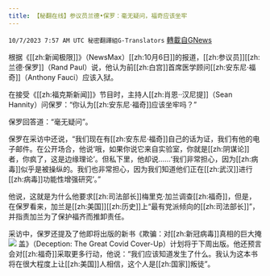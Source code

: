 ```yaml
---
title: 【秘翻在线】参议员兰德•保罗：毫无疑问，福奇应该坐牢
---
```

`10/7/2023 7:57 AM UTC 秘密翻譯組G-Translators` [轉載自GNews](https://gnews.org/articles/1797862)

根据《[[zh:新闻极限]]》（NewsMax）[[zh:10月6日]]的报道，[[zh:参议员]][[zh:兰德·保罗]]（Rand Paul）说，他认为前[[zh:白宫]]首席医学顾问[[zh:安东尼·福奇]]（Anthony Fauci）应该入狱。

在接受《[[zh:福克斯新闻]]》节目时，主持人[[zh:肖恩··汉尼提]]（Sean Hannity）问保罗：“你认为[[zh:安东尼·福奇]]应该坐牢吗？”

保罗回答道：“毫无疑问”。

保罗在采访中还说，“我们现在有[[zh:安东尼·福奇]]自己的话为证，我们有他的电子邮件。在公开场合，他说‘哦，如果你说它来自实验室，你就是[[zh:阴谋论]]者，你疯了，这是边缘理论’。但私下里，他却说......‘我们非常担心，因为[[zh:病毒]]似乎是被操纵的。我们也非常担心，因为我们知道他们正在[[zh:武汉]]进行[[zh:病毒]]功能性增强研究’。”

他说，这就是为什么他要求[[zh:司法部长]]梅里克·加兰调查[[zh:福奇]]，但是，在保罗看来，加兰是[[zh:美国]][[zh:历史]]上“最有党派倾向的[[zh:司法部长]]”，并指责加兰为了保护福齐而推卸责任。

采访中，保罗还提及了他即将出版的新书《欺骗：对[[zh:新冠病毒]]真相的巨大掩
![](https://i.imgur.com/FMhT9qz.jpg)
盖》（Deception: The Great Covid Cover-Up）计划将于下周出版。他还预言会对[[zh:福奇]]采取更多行动，他说：“我们应该知道发生了什么。我认为这本书将在很大程度上让[[zh:美国]]人相信，这个人是[[zh:国家]]叛徒”。
